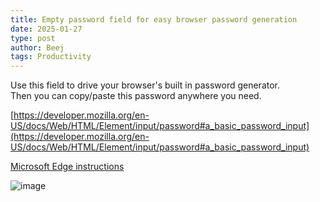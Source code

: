 ```yaml
---
title: Empty password field for easy browser password generation
date: 2025-01-27
type: post
author: Beej
tags: Productivity
---
```


Use this field to drive your browser's built in password generator.<br/>
Then you can copy/paste this password anywhere you need.

[https://developer.mozilla.org/en-US/docs/Web/HTML/Element/input/password#a_basic_password_input](https://developer.mozilla.org/en-US/docs/Web/HTML/Element/input/password#a_basic_password_input)

[Microsoft Edge instructions](https://support.microsoft.com/en-us/topic/use-password-generator-to-create-more-secure-passwords-in-microsoft-edge-e9247e35-684b-4114-bb5e-fdea3e4ae3ff)

![image](https://github.com/user-attachments/assets/5e206101-c657-4577-a822-a9071f6de8cf)
